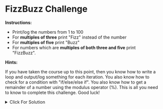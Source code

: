 # FizzBuzz Challenge

**Instructions:**

- Print/log the numbers from 1 to 100
- For **multiples of three** print "Fizz" instead of the number
- For **multiples of five** print "Buzz"
- For numbers which are **multiples of both three and five** print "FizzBuzz".

**Hints:**

If you have taken the course up to this point, then you know how to write a loop and output/log something for each iteration. You also know how to check for a condition with "if/else/else if". You also know how to get a remainder of a number using the modulus operator (%). This is all you need to know to complete this challenge. Good luck!

<details>
  <summary>Click For Solution</summary>

### Solution 1: `For` Loop
```JavaScript
  for (let i = 1; i <= 100; i++) {
    if (i % 15 == 0) {
    	console.log("FizzBuzz");
    } else if (i % 3 == 0) {
    	console.log("Fizz");
    } else if (i % 5 == 0) {
    	console.log("Buzz");
    } else {
    	console.log(i);
    }
}
```

In the above code, we set out initialize expression to `1`. We set the condition to `i <= 100`. We set out increment expression to `i++`.

We first checked if `i` was divisible by **15**. Because this means `i` is divisible by both **3** and **5**. Since that is the case, we printed `"FizzBuzz"`. Then we checked to see if `i` was divisible by **3**. If so, we printed `"Fizz"`. Then we checked to see if `i` was divisible by **5**. If so, we printed `"Buzz"`. If `i` was not divisible by either **3** or **5**, we printed `i` (The current number).

### Solution 2: `While` Loop

```JavaScript
  let i = 1;

  while(i <= 100) {
    if (i % 15 == 0) {
    	console.log("FizzBuzz");
    } else if (i % 3 == 0) {
    	console.log("Fizz");
    } else if (i % 5 == 0) {
    	console.log("Buzz");
    } else {
    	console.log(i);
    }

    i++;
  }
```

We did the same thing here, just with a `while` loop

</details>
